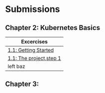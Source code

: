 # Submissions

## Chapter 2: Kubernetes Basics
| Excercises  |
| ------------- |
|[1.1: Getting Started](https://github.com/PaulaJuliaBalza/devops-with-kubernetes/tree/1.1)    |
|[1.1: The project,step 1](https://github.com/PaulaJuliaBalza/devops-with-kubernetes/tree/1.2) | 
| left baz      |


## Chapter 3: 